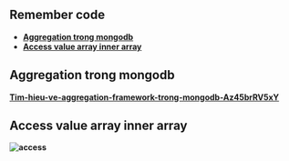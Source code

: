 ## Remember code

<ul>
<li>
<a href="aggregation"><strong>Aggregation trong mongodb<strong/></a>
</li>
<li>
<a href="aggregation"><strong>Access value array inner array<strong/></a>
</li>
</ul>

<h2 id="#aggregation">Aggregation trong mongodb</h2>
<a target="_blank" href="https://viblo.asia/p/tim-hieu-ve-aggregation-framework-trong-mongodb-Az45brRV5xY">Tim-hieu-ve-aggregation-framework-trong-mongodb-Az45brRV5xY</a>
<br/>
<h2 id="#access">Access value array inner array</h2>
<img alt="access" src="https://user-images.githubusercontent.com/94210121/205855479-e71d5b9d-7c24-4e49-9d23-c8d8ffb235ef.png"/>
